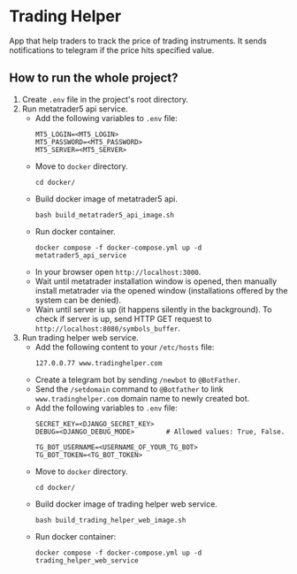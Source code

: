 # Trading Helper
App that help traders to track the price of trading instruments. It sends notifications to telegram if the price hits specified value.
## How to run the whole project?
1. Create `.env` file in the project's root directory.
2. Run metatrader5 api service.
   - Add the following variables to `.env` file:
      ```
      MT5_LOGIN=<MT5_LOGIN>
      MT5_PASSWORD=<MT5_PASSWORD>
      MT5_SERVER=<MT5_SERVER>
      ```
   - Move to `docker` directory.
      ```
      cd docker/
      ```
   - Build docker image of metatrader5 api.
      ```
      bash build_metatrader5_api_image.sh
      ```
   - Run docker container.
      ```
      docker compose -f docker-compose.yml up -d metatrader5_api_service
      ```
   - In your browser open `http://localhost:3000`.
   - Wait until metatrader installation window is opened, then
     manually install metatrader via the opened window (installations 
     offered by the system can be denied).
   - Wain until server is up (it happens silently in the background).
     To check if server is up, send HTTP GET request to 
     `http://localhost:8080/symbols_buffer`.
3. Run trading helper web service.
   - Add the following content to your `/etc/hosts` file:
      ```
      127.0.0.77 www.tradinghelper.com
      ```
   - Create a telegram bot by sending `/newbot` to `@BotFather`.
   - Send the `/setdomain` command to `@Botfather` to link 
     `www.tradinghelper.com` domain name to newly created bot.
   - Add the following variables to `.env` file:
      ```
      SECRET_KEY=<DJANGO_SECRET_KEY>
      DEBUG=<DJANGO_DEBUG_MODE>        # Allowed values: True, False.
   
      TG_BOT_USERNAME=<USERNAME_OF_YOUR_TG_BOT>
      TG_BOT_TOKEN=<TG_BOT_TOKEN>
      ```
   - Move to `docker` directory.
      ```
      cd docker/
      ```
   - Build docker image of trading helper web service.
      ```
      bash build_trading_helper_web_image.sh
      ```
   - Run docker container:  
      ```
      docker compose -f docker-compose.yml up -d trading_helper_web_service
      ```
